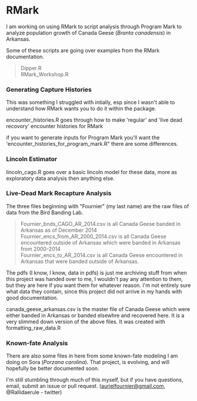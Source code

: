 # RMark


I am working on using RMark to script analysis through Program Mark to analyze population growth of Canada Geese (*Branta canadensis*) in Arkansas. 

Some of these scripts are going over examples from the RMark documentation. 
> Dipper.R  
RMark_Workshop.R

### Generating Capture Histories

This was something I struggled with intially, esp since I wasn't able to understand how RMark wants you to do it within the package. 

encounter_histories.R goes through how to make 'regular' and 'live dead recovory' encounter histories for RMark

if you want to generate inputs for Program Mark you'll want the 'encounter_histories_for_program_mark.R" there are some differences. 

### Lincoln Estimator

lincoln_cago.R goes over a basic lincoln model for these data, more as exploratory data analysis then anything else. 


### Live-Dead Mark Recapture Analysis
The three files beginning with "Fournier" (my last name) are the raw files of data from the Bird Banding Lab.   
> Fournier_bnds_CAGO_AR_2014.csv is all Canada Geese banded in Arkansas as of December 2014  
Fournier_encs_from_AR_2000_2014.csv is all Canada Geese encountered outside of Arkansas which were banded in Arkansas from 2000-2014  
Fournier_encs_to_AR_2014.csv is all Canada Geese encountered in Arkansas that were banded outside of Arkansas. 

The pdfs (I know, I know, data in pdfs) is just me archiving stuff from when this project was handed over to me, I wouldn't pay any attention to them, but they are here if you want them for whatever reason. I'm not entirely sure what data they contain, since this project did not arrive in my hands with good documentation. 

canada_geese_arkansas.csv is the master file of Canada Geese which were either banded in Arkansas or banded elsewhre and recovered here. It is a very slimmed down version of the above files. It was created with 
formatting_raw_data.R

### Known-fate Analysis 

There are also some files in here from some known-fate modeling I am doing on Sora (*Porzana carolina*). That project, is evolving, and will hopefully be better documented soon. 

I'm still stumbling through much of this myself, but if you have questions, email, submit an issue or pull request. (aurielfournier@gmail.com, @Rallidaerule - twitter)

